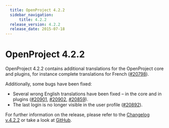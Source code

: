 ```yaml
---
  title: OpenProject 4.2.2
  sidebar_navigation:
      title: 4.2.2
  release_version: 4.2.2
  release_date: 2015-07-18
---
```



# OpenProject 4.2.2

OpenProject 4.2.2 contains additional translations for the OpenProject
core and plugins, for instance complete translations for French
([\#20798](https://community.openproject.org/work_packages/20798)).

Additionally, some bugs have been fixed:

  - Several wrong English translations have been fixed – in the core and
    in plugins
    ([\#20901](https://community.openproject.org/work_packages/20901),
    [\#20902](https://community.openproject.org/work_packages/20902),
    [\#20859](https://community.openproject.org/work_packages/20859)).
  - The last login is no longer visible in the user profile
    ([\#20892](https://community.openproject.org/work_packages/20892)).

For further information on the release, please refer to the [Changelog
v.4.2.2](https://community.openproject.org/versions/729) or take a look
at [GitHub](https://github.com/opf/openproject/tree/v4.2.2).

</div>
